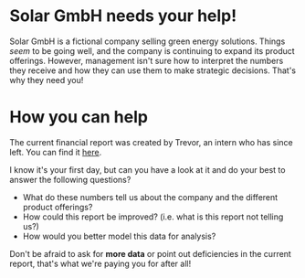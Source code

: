 # Solar GmbH needs your help!

Solar GmbH is a fictional company selling green energy solutions. Things _seem_ to be going well, and the company is continuing to expand its product offerings. However, management isn't sure how to interpret the numbers they receive and how they can use them to make strategic decisions. That's why they need you!


# How you can help

The current financial report was created by Trevor, an intern who has since left. You can find it [here](solar_gmbh_management_report.xlsx).

I know it's your first day, but can you have a look at it and do your best to answer the following questions?

+ What do these numbers tell us about the company and the different product offerings?
+ How could this report be improved? (i.e. what is this report not telling us?)
+ How would you better model this data for analysis?

Don't be afraid to ask for **more data** or point out deficiencies in the current report, that's what we're paying you for after all!
